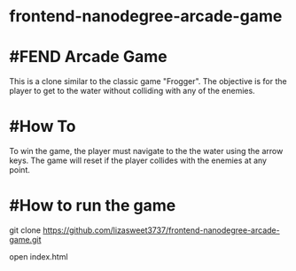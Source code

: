 frontend-nanodegree-arcade-game
===============================

#FEND Arcade Game
===
This is a clone similar to the classic game "Frogger". The objective is for the player to get to the water without colliding with any of the enemies.

#How To
===
To win the game, the player must navigate to the the water using the arrow keys. The game will reset if the player collides with the enemies at any point.

#How to run the game
===
git clone https://github.com/lizasweet3737/frontend-nanodegree-arcade-game.git

open index.html